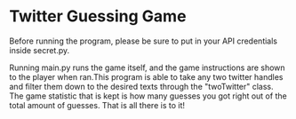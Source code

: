 # Twitter Guessing Game
Before running the program, please be sure to put in your API credentials inside secret.py.

Running main.py runs the game itself, and the game instructions are shown to the player when ran.This program is able to take any two twitter handles and filter them down to the desired texts through the "twoTwitter" class. The game statistic that is kept is how many guesses you got right out of the total amount of guesses. That is all there is to it!
